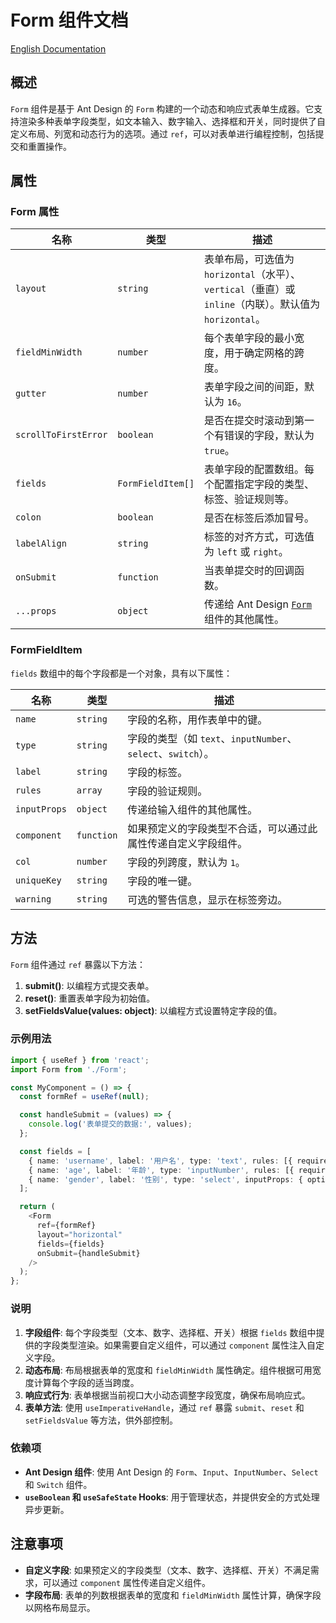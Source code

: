 # Form 组件文档
[English Documentation](https://github.com/JsonLee12138/frontend-factory/blob/main/packages/jsonlee-ui-react/component/Form/README.en.md)

## 概述

`Form` 组件是基于 Ant Design 的 `Form` 构建的一个动态和响应式表单生成器。它支持渲染多种表单字段类型，如文本输入、数字输入、选择框和开关，同时提供了自定义布局、列宽和动态行为的选项。通过 `ref`，可以对表单进行编程控制，包括提交和重置操作。

## 属性

### Form 属性

| 名称                  | 类型                  | 描述                                                                                           |
|-----------------------|-----------------------|------------------------------------------------------------------------------------------------|
| `layout`              | `string`              | 表单布局，可选值为 `horizontal`（水平）、`vertical`（垂直）或 `inline`（内联）。默认值为 `horizontal`。|
| `fieldMinWidth`       | `number`              | 每个表单字段的最小宽度，用于确定网格的跨度。                                                     |
| `gutter`              | `number`              | 表单字段之间的间距，默认为 `16`。                                                              |
| `scrollToFirstError`  | `boolean`             | 是否在提交时滚动到第一个有错误的字段，默认为 `true`。                                           |
| `fields`              | `FormFieldItem[]`     | 表单字段的配置数组。每个配置指定字段的类型、标签、验证规则等。                                     |
| `colon`               | `boolean`             | 是否在标签后添加冒号。                                                                         |
| `labelAlign`          | `string`              | 标签的对齐方式，可选值为 `left` 或 `right`。                                                   |
| `onSubmit`            | `function`            | 当表单提交时的回调函数。                                                                       |
| `...props`            | `object`              | 传递给 Ant Design [`Form`](https://ant.design/components/form-cn#api) 组件的其他属性。           |

### FormFieldItem

`fields` 数组中的每个字段都是一个对象，具有以下属性：

| 名称           | 类型            | 描述                                                                      |
|----------------|-----------------|---------------------------------------------------------------------------|
| `name`         | `string`        | 字段的名称，用作表单中的键。                                                |
| `type`         | `string`        | 字段的类型（如 `text`、`inputNumber`、`select`、`switch`）。                 |
| `label`        | `string`        | 字段的标签。                                                              |
| `rules`        | `array`         | 字段的验证规则。                                                           |
| `inputProps`   | `object`        | 传递给输入组件的其他属性。                                                  |
| `component`    | `function`      | 如果预定义的字段类型不合适，可以通过此属性传递自定义字段组件。               |
| `col`          | `number`        | 字段的列跨度，默认为 `1`。                                                 |
| `uniqueKey`    | `string`        | 字段的唯一键。                                                             |
| `warning`      | `string`        | 可选的警告信息，显示在标签旁边。                                           |

## 方法

`Form` 组件通过 `ref` 暴露以下方法：

1. **submit()**: 以编程方式提交表单。
2. **reset()**: 重置表单字段为初始值。
3. **setFieldsValue(values: object)**: 以编程方式设置特定字段的值。

### 示例用法

```typescript
import { useRef } from 'react';
import Form from './Form';

const MyComponent = () => {
  const formRef = useRef(null);

  const handleSubmit = (values) => {
    console.log('表单提交的数据:', values);
  };

  const fields = [
    { name: 'username', label: '用户名', type: 'text', rules: [{ required: true }] },
    { name: 'age', label: '年龄', type: 'inputNumber', rules: [{ required: true }] },
    { name: 'gender', label: '性别', type: 'select', inputProps: { options: ['男', '女'] } },
  ];

  return (
    <Form
      ref={formRef}
      layout="horizontal"
      fields={fields}
      onSubmit={handleSubmit}
    />
  );
};
```

### 说明

1. **字段组件**: 每个字段类型（文本、数字、选择框、开关）根据 `fields` 数组中提供的字段类型渲染。如果需要自定义组件，可以通过 `component` 属性注入自定义字段。
2. **动态布局**: 布局根据表单的宽度和 `fieldMinWidth` 属性确定。组件根据可用宽度计算每个字段的适当跨度。
3. **响应式行为**: 表单根据当前视口大小动态调整字段宽度，确保布局响应式。
4. **表单方法**: 使用 `useImperativeHandle`，通过 `ref` 暴露 `submit`、`reset` 和 `setFieldsValue` 等方法，供外部控制。

### 依赖项

- **Ant Design 组件**: 使用 Ant Design 的 `Form`、`Input`、`InputNumber`、`Select` 和 `Switch` 组件。
- **`useBoolean` 和 `useSafeState` Hooks**: 用于管理状态，并提供安全的方式处理异步更新。

## 注意事项

- **自定义字段**: 如果预定义的字段类型（文本、数字、选择框、开关）不满足需求，可以通过 `component` 属性传递自定义组件。
- **字段布局**: 表单的列数根据表单的宽度和 `fieldMinWidth` 属性计算，确保字段以网格布局显示。
